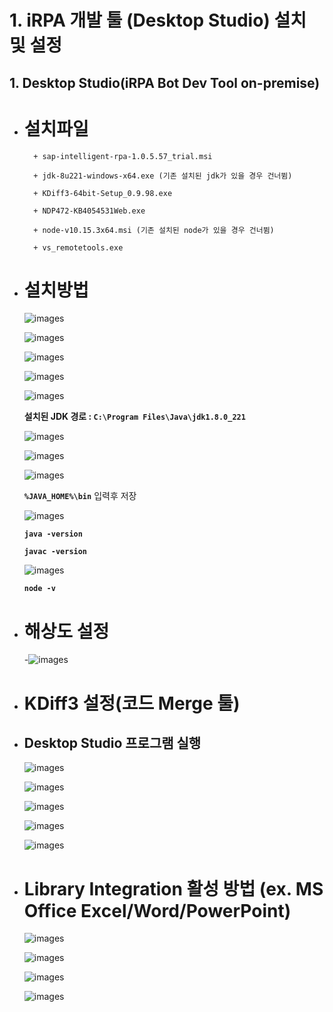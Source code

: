 # 1. iRPA 개발 툴 (Desktop Studio) 설치 및 설정


## 1. Desktop Studio(iRPA Bot Dev Tool on-premise)

+ # 설치파일

        + sap-intelligent-rpa-1.0.5.57_trial.msi

        + jdk-8u221-windows-x64.exe (기존 설치된 jdk가 있을 경우 건너뜀)

        + KDiff3-64bit-Setup_0.9.98.exe

        + NDP472-KB4054531Web.exe

        + node-v10.15.3x64.msi (기존 설치된 node가 있을 경우 건너뜀)

        + vs_remotetools.exe

+ # 설치방법

    ![images](./img/image008.png)

    ![images](./img/image009.png)

    ![images](./img/image010.png)

    ![images](./img/image011.png)

    ![images](./img/image012.png)

    **설치된 JDK 경로 : `C:\Program Files\Java\jdk1.8.0_221`**

    ![images](./img/image013.png)

    ![images](./img/image014.png)

    ![images](./img/image015.png)

    **`%JAVA_HOME%\bin`** 입력후 저장

    ![images](./img/image016.png)

    **`java -version`**

    **`javac -version`**

    ![images](./img/image017.png)

    **`node -v`**

+ # 해상도 설정

    -![images](./img/image018.png)

+ # KDiff3 설정(코드 Merge 툴)

+ ## Desktop Studio 프로그램 실행

    ![images](./img/image019.png)

    ![images](./img/image020.png)

    ![images](./img/image021.png)

    ![images](./img/image022.png)

    ![images](./img/image023.png)

+ # Library Integration 활성 방법 (ex. MS Office Excel/Word/PowerPoint)

    ![images](./img/image024.png)

    ![images](./img/image025.png)

    ![images](./img/image026.png)

    ![images](./img/image027.png)